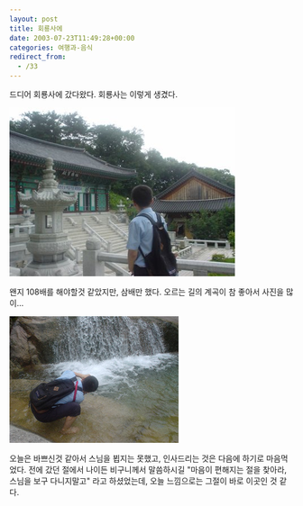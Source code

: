 ```yaml
---
layout: post
title: 회룡사에
date: 2003-07-23T11:49:28+00:00
categories: 여행과-음식
redirect_from:
  - /33
---
```


드디어 회룡사에 갔다왔다. 회룡사는 이렇게 생겼다.

![ ](/assets/media/uploads_1_cfile22.uf.1568560B4A718B04B69341.jpg)

왠지 108배를 해야할것 같았지만, 삼배만 했다. 오르는 길의 계곡이 참 좋아서 사진을 많이...

![ ](/assets/media/uploads_1_cfile25.uf.111A741C4A718AF0BC5E53.jpg)

오늘은 바쁘신것 같아서 스님을 뵙지는 못했고, 인사드리는 것은 다음에 하기로 마음먹었다. 전에 갔던 절에서 나이든 비구니께서 말씀하시길 "마음이 편해지는 절을 찾아라, 스님을 보구 다니지말고" 라고 하셨었는데, 오늘 느낌으로는 그절이 바로 이곳인 것 같다.
<div id=comments>
</div>
